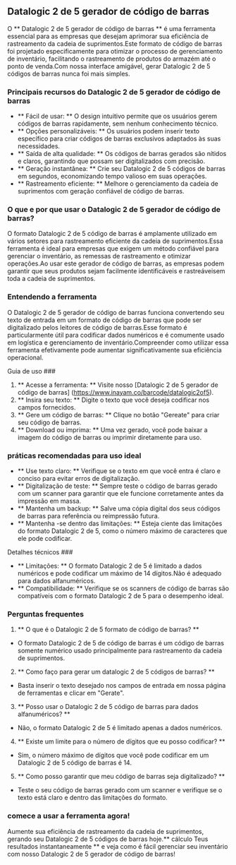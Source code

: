 ## Datalogic 2 de 5 gerador de código de barras

O ** Datalogic 2 de 5 gerador de código de barras ** é uma ferramenta essencial para as empresas que desejam aprimorar sua eficiência de rastreamento da cadeia de suprimentos.Este formato de código de barras foi projetado especificamente para otimizar o processo de gerenciamento de inventário, facilitando o rastreamento de produtos do armazém até o ponto de venda.Com nossa interface amigável, gerar Datalogic 2 de 5 códigos de barras nunca foi mais simples.

### Principais recursos do Datalogic 2 de 5 gerador de código de barras
- ** Fácil de usar: ** O design intuitivo permite que os usuários gerem códigos de barras rapidamente, sem nenhum conhecimento técnico.
- ** Opções personalizáveis: ** Os usuários podem inserir texto específico para criar códigos de barras exclusivos adaptados às suas necessidades.
- ** Saída de alta qualidade: ** Os códigos de barras gerados são nítidos e claros, garantindo que possam ser digitalizados com precisão.
- ** Geração instantânea: ** Crie seu Datalogic 2 de 5 códigos de barras em segundos, economizando tempo valioso em suas operações.
- ** Rastreamento eficiente: ** Melhore o gerenciamento da cadeia de suprimentos com geração confiável de código de barras.

### O que e por que usar o Datalogic 2 de 5 gerador de código de barras?
O formato Datalogic 2 de 5 código de barras é amplamente utilizado em vários setores para rastreamento eficiente da cadeia de suprimentos.Essa ferramenta é ideal para empresas que exigem um método confiável para gerenciar o inventário, as remessas de rastreamento e otimizar operações.Ao usar este gerador de código de barras, as empresas podem garantir que seus produtos sejam facilmente identificáveis ​​e rastreáveis ​​em toda a cadeia de suprimentos.

### Entendendo a ferramenta
O Datalogic 2 de 5 gerador de código de barras funciona convertendo seu texto de entrada em um formato de código de barras que pode ser digitalizado pelos leitores de código de barras.Esse formato é particularmente útil para codificar dados numéricos e é comumente usado em logística e gerenciamento de inventário.Compreender como utilizar essa ferramenta efetivamente pode aumentar significativamente sua eficiência operacional.

Guia de uso ###
1. ** Acesse a ferramenta: ** Visite nosso [Datalogic 2 de 5 gerador de código de barras] (https://www.inayam.co/barcode/datalogic2of5).
2. ** Insira seu texto: ** Digite o texto que você deseja codificar nos campos fornecidos.
3. ** Gere um código de barras: ** Clique no botão "Gereate" para criar seu código de barras.
4. ** Download ou imprima: ** Uma vez gerado, você pode baixar a imagem do código de barras ou imprimir diretamente para uso.

### práticas recomendadas para uso ideal
- ** Use texto claro: ** Verifique se o texto em que você entra é claro e conciso para evitar erros de digitalização.
- ** Digitalização de teste: ** Sempre teste o código de barras gerado com um scanner para garantir que ele funcione corretamente antes da impressão em massa.
- ** Mantenha um backup: ** Salve uma cópia digital dos seus códigos de barras para referência ou reimpressão futura.
- ** Mantenha -se dentro das limitações: ** Esteja ciente das limitações do formato Datalogic 2 de 5, como o número máximo de caracteres que ele pode codificar.

Detalhes técnicos ###
- ** Limitações: ** O formato Datalogic 2 de 5 é limitado a dados numéricos e pode codificar um máximo de 14 dígitos.Não é adequado para dados alfanuméricos.
- ** Compatibilidade: ** Verifique se os scanners de código de barras são compatíveis com o formato Datalogic 2 de 5 para o desempenho ideal.

### Perguntas frequentes

1. ** O que é o Datalogic 2 de 5 formato de código de barras? **
- O formato Datalogic 2 de 5 de código de barras é um código de barras somente numérico usado principalmente para rastreamento da cadeia de suprimentos.

2. ** Como faço para gerar um datalogic 2 de 5 códigos de barras? **
- Basta inserir o texto desejado nos campos de entrada em nossa página de ferramentas e clicar em "Gerate".

3. ** Posso usar o Datalogic 2 de 5 código de barras para dados alfanuméricos? **
- Não, o formato Datalogic 2 de 5 é limitado apenas a dados numéricos.

4. ** Existe um limite para o número de dígitos que eu posso codificar? **
- Sim, o número máximo de dígitos que você pode codificar em um Datalogic 2 de 5 código de barras é 14.

5. ** Como posso garantir que meu código de barras seja digitalizado? **
- Teste o seu código de barras gerado com um scanner e verifique se o texto está claro e dentro das limitações do formato.

### comece a usar a ferramenta agora!
Aumente sua eficiência de rastreamento da cadeia de suprimentos, gerando seu Datalogic 2 de 5 códigos de barras hoje.** cálculo Teus resultados instantaneamente ** e veja como é fácil gerenciar seu inventário com nosso Datalogic 2 de 5 gerador de código de barras!